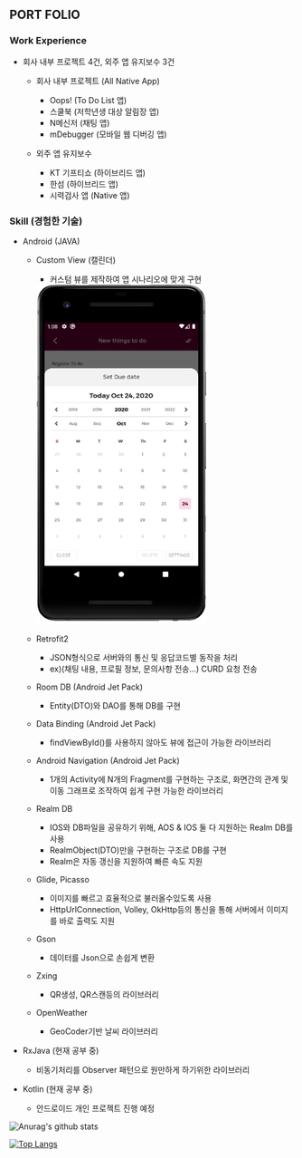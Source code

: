 ## PORT FOLIO

### Work Experience
* 회사 내부 프로젝트 4건, 외주 앱 유지보수 3건
    * 회사 내부 프로젝트 (All Native App)
      - Oops!  (To Do List 앱)
      - 스쿨북  (저학년생 대상 알림장 앱)
      - N메신저 (채팅 앱)
      - mDebugger (모바일 웹 디버깅 앱)
      
    * 외주 앱 유지보수 
      - KT 기프티쇼 (하이브리드 앱)
      - 한섬        (하이브리드 앱)
      - 시력검사 앱  (Native 앱)
 

### Skill (경험한 기술)
* Android (JAVA) 
  * Custom View (캘린더)
    - 커스텀 뷰를 제작하여 앱 시나리오에 맞게 구현
      
    <img src="./port_csView1.PNG" width="300" height="600">
    
  * Retrofit2
    - JSON형식으로 서버와의 통신 및 응답코드별 동작을 처리
    - ex)(채팅 내용, 프로필 정보, 문의사항 전송...) CURD 요청 전송
    
  * Room DB (Android Jet Pack)
    - Entity(DTO)와 DAO를 통해 DB를 구현
    
  * Data Binding (Android Jet Pack)
    - findViewById()를 사용하지 않아도 뷰에 접근이 가능한 라이브러리 

  * Android Navigation (Android Jet Pack)
    - 1개의 Activity에 N개의 Fragment를 구현하는 구조로, 
      화면간의 관계 및 이동 그래프로 조작하여 쉽게 구현 가능한 라이브러리
  
  * Realm DB
    - IOS와 DB파일을 공유하기 위해, AOS & IOS 둘 다 지원하는 Realm DB를 사용
    - RealmObject(DTO)만을 구현하는 구조로 DB를 구현
    - Realm은 자동 갱신을 지원하여 빠른 속도 지원
    
  * Glide, Picasso
    - 이미지를 빠르고 효율적으로 불러올수있도록 사용
    - HttpUrlConnection, Volley, OkHttp등의 통신을 통해 서버에서 이미지를 바로 출력도 지원

  * Gson
    - 데이터를 Json으로 손쉽게 변환
    
  * Zxing
    - QR생성, QR스캔등의 라이브러리
  
  * OpenWeather
    - GeoCoder기반 날씨 라이브러리

* RxJava (현재 공부 중)
  -  비동기처리를 Observer 패턴으로 원만하게 하기위한 라이브러리
     
* Kotlin (현재 공부 중)
  -  안드로이드 개인 프로젝트 진행 예정



![Anurag's github stats](https://github-readme-stats.vercel.app/api?username=OreoChoi&show_icons=true&theme=dracula)
  
  
[![Top Langs](https://github-readme-stats.vercel.app/api/top-langs/?username=OreoChoi&langs_count=8)](https://github.com/anuraghazra/github-readme-stats)
